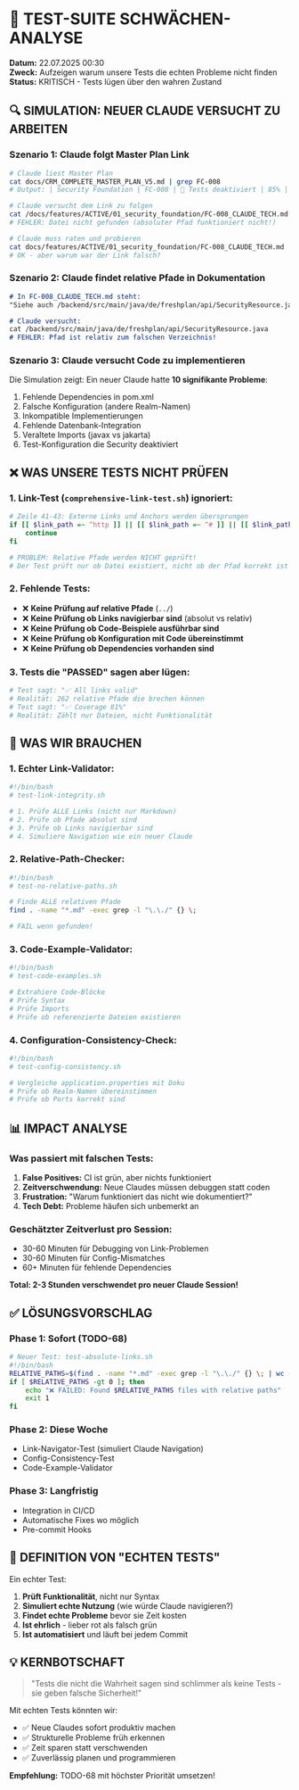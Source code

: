 # 🚨 TEST-SUITE SCHWÄCHEN-ANALYSE

**Datum:** 22.07.2025 00:30  
**Zweck:** Aufzeigen warum unsere Tests die echten Probleme nicht finden  
**Status:** KRITISCH - Tests lügen über den wahren Zustand

## 🔍 SIMULATION: NEUER CLAUDE VERSUCHT ZU ARBEITEN

### Szenario 1: Claude folgt Master Plan Link
```bash
# Claude liest Master Plan
cat docs/CRM_COMPLETE_MASTER_PLAN_V5.md | grep FC-008
# Output: | Security Foundation | FC-008 | 🔄 Tests deaktiviert | 85% | ✅ Erstellt | Tests reaktivieren | [CLAUDE_TECH](/docs/features/ACTIVE/01_security_foundation/FC-008_CLAUDE_TECH.md) |

# Claude versucht dem Link zu folgen
cat /docs/features/ACTIVE/01_security_foundation/FC-008_CLAUDE_TECH.md
# FEHLER: Datei nicht gefunden (absoluter Pfad funktioniert nicht!)

# Claude muss raten und probieren
cat docs/features/ACTIVE/01_security_foundation/FC-008_CLAUDE_TECH.md
# OK - aber warum war der Link falsch?
```

### Szenario 2: Claude findet relative Pfade in Dokumentation
```markdown
# In FC-008_CLAUDE_TECH.md steht:
"Siehe auch /backend/src/main/java/de/freshplan/api/SecurityResource.java"

# Claude versucht:
cat /backend/src/main/java/de/freshplan/api/SecurityResource.java
# FEHLER: Pfad ist relativ zum falschen Verzeichnis!
```

### Szenario 3: Claude versucht Code zu implementieren
Die Simulation zeigt: Ein neuer Claude hatte **10 signifikante Probleme**:
1. Fehlende Dependencies in pom.xml
2. Falsche Konfiguration (andere Realm-Namen)
3. Inkompatible Implementierungen
4. Fehlende Datenbank-Integration
5. Veraltete Imports (javax vs jakarta)
6. Test-Konfiguration die Security deaktiviert

## ❌ WAS UNSERE TESTS NICHT PRÜFEN

### 1. Link-Test (`comprehensive-link-test.sh`) ignoriert:
```bash
# Zeile 41-43: Externe Links und Anchors werden übersprungen
if [[ $link_path =~ ^http ]] || [[ $link_path =~ ^# ]] || [[ $link_path =~ ^mailto: ]]; then
    continue
fi

# PROBLEM: Relative Pfade werden NICHT geprüft!
# Der Test prüft nur ob Datei existiert, nicht ob der Pfad korrekt ist
```

### 2. Fehlende Tests:
- ❌ **Keine Prüfung auf relative Pfade** (`../`)
- ❌ **Keine Prüfung ob Links navigierbar sind** (absolut vs relativ)
- ❌ **Keine Prüfung ob Code-Beispiele ausführbar sind**
- ❌ **Keine Prüfung ob Konfiguration mit Code übereinstimmt**
- ❌ **Keine Prüfung ob Dependencies vorhanden sind**

### 3. Tests die "PASSED" sagen aber lügen:
```bash
# Test sagt: "✅ All links valid"
# Realität: 262 relative Pfade die brechen können
# Test sagt: "✅ Coverage 81%"
# Realität: Zählt nur Dateien, nicht Funktionalität
```

## 🎯 WAS WIR BRAUCHEN

### 1. Echter Link-Validator:
```bash
#!/bin/bash
# test-link-integrity.sh

# 1. Prüfe ALLE Links (nicht nur Markdown)
# 2. Prüfe ob Pfade absolut sind
# 3. Prüfe ob Links navigierbar sind
# 4. Simuliere Navigation wie ein neuer Claude
```

### 2. Relative-Path-Checker:
```bash
#!/bin/bash
# test-no-relative-paths.sh

# Finde ALLE relativen Pfade
find . -name "*.md" -exec grep -l "\.\./" {} \;

# FAIL wenn gefunden!
```

### 3. Code-Example-Validator:
```bash
#!/bin/bash
# test-code-examples.sh

# Extrahiere Code-Blöcke
# Prüfe Syntax
# Prüfe Imports
# Prüfe ob referenzierte Dateien existieren
```

### 4. Configuration-Consistency-Check:
```bash
#!/bin/bash
# test-config-consistency.sh

# Vergleiche application.properties mit Doku
# Prüfe ob Realm-Namen übereinstimmen
# Prüfe ob Ports korrekt sind
```

## 📊 IMPACT ANALYSE

### Was passiert mit falschen Tests:
1. **False Positives:** CI ist grün, aber nichts funktioniert
2. **Zeitverschwendung:** Neue Claudes müssen debuggen statt coden
3. **Frustration:** "Warum funktioniert das nicht wie dokumentiert?"
4. **Tech Debt:** Probleme häufen sich unbemerkt an

### Geschätzter Zeitverlust pro Session:
- 30-60 Minuten für Debugging von Link-Problemen
- 30-60 Minuten für Config-Mismatches
- 60+ Minuten für fehlende Dependencies

**Total: 2-3 Stunden verschwendet pro neuer Claude Session!**

## ✅ LÖSUNGSVORSCHLAG

### Phase 1: Sofort (TODO-68)
```bash
# Neuer Test: test-absolute-links.sh
#!/bin/bash
RELATIVE_PATHS=$(find . -name "*.md" -exec grep -l "\.\./" {} \; | wc -l)
if [ $RELATIVE_PATHS -gt 0 ]; then
    echo "❌ FAILED: Found $RELATIVE_PATHS files with relative paths"
    exit 1
fi
```

### Phase 2: Diese Woche
- Link-Navigator-Test (simuliert Claude Navigation)
- Config-Consistency-Test
- Code-Example-Validator

### Phase 3: Langfristig
- Integration in CI/CD
- Automatische Fixes wo möglich
- Pre-commit Hooks

## 🎯 DEFINITION VON "ECHTEN TESTS"

Ein echter Test:
1. **Prüft Funktionalität**, nicht nur Syntax
2. **Simuliert echte Nutzung** (wie würde Claude navigieren?)
3. **Findet echte Probleme** bevor sie Zeit kosten
4. **Ist ehrlich** - lieber rot als falsch grün
5. **Ist automatisiert** und läuft bei jedem Commit

## 💡 KERNBOTSCHAFT

> "Tests die nicht die Wahrheit sagen sind schlimmer als keine Tests - sie geben falsche Sicherheit!"

Mit echten Tests könnten wir:
- ✅ Neue Claudes sofort produktiv machen
- ✅ Strukturelle Probleme früh erkennen
- ✅ Zeit sparen statt verschwenden
- ✅ Zuverlässig planen und programmieren

**Empfehlung:** TODO-68 mit höchster Priorität umsetzen!